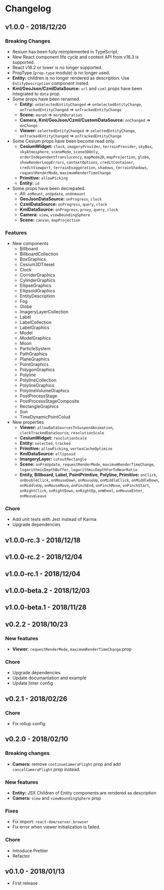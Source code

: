 # Changelog

## v1.0.0 - 2018/12/20

### Breaking Changes

- Resium has been fully reimplemented in TypeScript.
- New React component life cycle and context API from v16.3 is supported.
- React v16.2 or lower is no longer supported.
- PropType (`prop-type` module) is no longer used.
- **Entity:** children is no longer rendered as description. Use `EntityDescription` component insted.
- **Kml/GeoJson/CzmlDataSource:** `url` and `czml` props have been integrated to `data` prop.
- Some props have been renamed.
  - **Entity:** `onSelectedEntityChanged` => `onSelectedEntityChange`, `onTrackedEntityChanged` => `onTrackedEntityChange`
  - **Scene:** `morph` => `morphDuration`
  - **Camera, Kml/GeoJson/Czml/CustomDataSource:** `onChanged` => `onChange`
  - **Viewer:** `selectedEntityChanged` => `selectedEntityChange`, `onTrackedEntityChanged` => `onTrackedEntityChange`
- Some Cesium props have been become read only.
  - **CesiumWidget:** `clock`, `imageryProvider`, `terrainProvider`, `skyBox`, `skyAtmosphere`, `sceneMode`, `scene3DOnly`, `orderIndependentTranslucency`, `mapMode2D`, `mapProjection`, `globe`, `showRenderLoopErrors`, `contextOptions`, `creditContainer`, `creditViewport`, `terrainExaggeration`, `shadows`, `terrainShadows`, `requestRenderMode`, `maximumRenderTimeChange`
  - **Primitive:** `allowPicking`
  - **Entity:** `id`
- Some props have been decrepated.
  - All: `onMount`, `onUpdate`, `onUnmount`
  - **GeoJsonDataSource:** `onProgress`, `clock`
  - **CzmlDataSource:** `onProgress`, `query`, `clock`
  - **KmlDataSource:** `onProgress`, `proxy`, `query`, `clock`
  - **Camera:** `view`, `viewBoundingSphere`
  - **Scene:** `canvas`, `mapProjection`

### Features

- New components
  - Billboard
  - BillboardCollection
  - BoxGraphics
  - Cesium3DTileset
  - Clock
  - CorriderGraphics
  - CylinderGraphics
  - EllipseGraphics
  - EllipsoidGraphics
  - EntityDescription
  - Fog
  - Globe
  - ImageryLayerCollection
  - Label
  - LabelCollection
  - LabelGraphics
  - Model
  - ModelGraphics
  - Moon
  - ParticleSystem
  - PathGraphics
  - PlaneGraphics
  - PointGraphics
  - PolygonGraphics
  - Polyline
  - PolylineCollection
  - PolylineGraphics
  - PolylineVolumeGraphics
  - PostProcessStage
  - PostProcessStageComposite
  - RectangleGraphics
  - Sun
  - TimeDynamicPointColud
- New properties
  - **Viewer:** `allowDataSourcesToSuspendAnimation`, `clockTrackedDataSource`, `resolutionScale`
  - **CesiumWidget:** `resolutionScale`
  - **Entity:** `selected`, `tracked`
  - **Primitive:** `allowPicking`, `vertexCacheOptimize`
  - **KmlDataSource:** `ellipsoid`
  - **ImargeryLayer:** `cutoutRectangle`
  - **Scene:** `onPreUpdate`, `requestRenderMode`, `maximumRenderTimeChange`, `logarithmicDepthBuffer`, `logarithmicDepthFarToNearRatio`
  - **Entity, Billboard, Label, PointPrimtive, Polyline, Primitive:** `onClick`, `onDoubleClick`, `onMouseDown`, `onMouseUp`, `onMiddleClick`, `onMiddleDown`, `onMiddleUp`, `onMouseMove`, `onPinchEnd`, `onPinchMove`, `onPinchStart`, `onRightClick`, `onRightDown`, `onRightUp`, `onWheel`, `onMouseEnter`, `onMouseLeave`

### Chore

- Add unit tests with Jest instead of Karma
- Upgrade dependencies

## v1.0.0-rc.3 - 2018/12/18

## v1.0.0-rc.2 - 2018/12/04

## v1.0.0-rc.1 - 2018/12/04

## v1.0.0-beta.2 - 2018/12/03

## v1.0.0-beta.1 - 2018/11/28

## v0.2.2 - 2018/10/23

### New features

- **Viewer:** `requestRenderMode`, `maximumRenderTimeChange` prop

### Chore

- Upgrade dependencies
- Update documantation and example
- Update linter config

## v0.2.1 - 2018/02/26

### Chore

- Fix rollup config

## v0.2.0 - 2018/02/10

### Breaking changes

- **Camera:** remove `continueCameraFlight` prop and add `cancelCameraFlight` prop instead.

### New features

- **Entity:** JSX Children of Entity components are rendered as description
- **Camera:** `view` and `viewBoundingSphere` prop

### Fixes

- Fix import: `react-dom/server.browser`
- Fix error when viewer initialization is failed.

### Chore

- Introduce Prettier
- Refactor

## v0.1.0 - 2018/01/13

- First release
